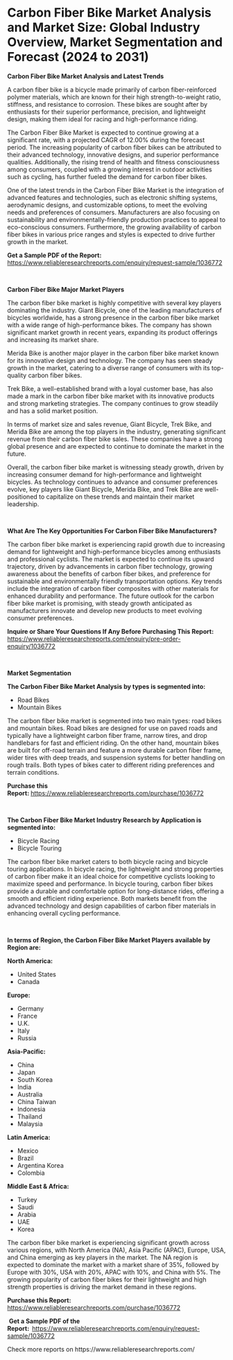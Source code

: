 <p><h1>Carbon Fiber Bike Market Analysis and Market Size: Global Industry Overview, Market Segmentation and Forecast (2024 to 2031)</h1></p><p><strong>Carbon Fiber Bike Market Analysis and Latest Trends</strong></p>
<p><p>A carbon fiber bike is a bicycle made primarily of carbon fiber-reinforced polymer materials, which are known for their high strength-to-weight ratio, stiffness, and resistance to corrosion. These bikes are sought after by enthusiasts for their superior performance, precision, and lightweight design, making them ideal for racing and high-performance riding.</p><p>The Carbon Fiber Bike Market is expected to continue growing at a significant rate, with a projected CAGR of 12.00% during the forecast period. The increasing popularity of carbon fiber bikes can be attributed to their advanced technology, innovative designs, and superior performance qualities. Additionally, the rising trend of health and fitness consciousness among consumers, coupled with a growing interest in outdoor activities such as cycling, has further fueled the demand for carbon fiber bikes.</p><p>One of the latest trends in the Carbon Fiber Bike Market is the integration of advanced features and technologies, such as electronic shifting systems, aerodynamic designs, and customizable options, to meet the evolving needs and preferences of consumers. Manufacturers are also focusing on sustainability and environmentally-friendly production practices to appeal to eco-conscious consumers. Furthermore, the growing availability of carbon fiber bikes in various price ranges and styles is expected to drive further growth in the market.</p></p>
<p><strong>Get a Sample PDF of the Report:&nbsp;</strong> <a href="https://www.reliableresearchreports.com/enquiry/request-sample/1036772">https://www.reliableresearchreports.com/enquiry/request-sample/1036772</a></p>
<p>&nbsp;</p>
<p><strong>Carbon Fiber Bike Major Market Players</strong></p>
<p><p>The carbon fiber bike market is highly competitive with several key players dominating the industry. Giant Bicycle, one of the leading manufacturers of bicycles worldwide, has a strong presence in the carbon fiber bike market with a wide range of high-performance bikes. The company has shown significant market growth in recent years, expanding its product offerings and increasing its market share.</p><p>Merida Bike is another major player in the carbon fiber bike market known for its innovative design and technology. The company has seen steady growth in the market, catering to a diverse range of consumers with its top-quality carbon fiber bikes.</p><p>Trek Bike, a well-established brand with a loyal customer base, has also made a mark in the carbon fiber bike market with its innovative products and strong marketing strategies. The company continues to grow steadily and has a solid market position.</p><p>In terms of market size and sales revenue, Giant Bicycle, Trek Bike, and Merida Bike are among the top players in the industry, generating significant revenue from their carbon fiber bike sales. These companies have a strong global presence and are expected to continue to dominate the market in the future.</p><p>Overall, the carbon fiber bike market is witnessing steady growth, driven by increasing consumer demand for high-performance and lightweight bicycles. As technology continues to advance and consumer preferences evolve, key players like Giant Bicycle, Merida Bike, and Trek Bike are well-positioned to capitalize on these trends and maintain their market leadership.</p></p>
<p>&nbsp;</p>
<p><strong>What Are The Key Opportunities For Carbon Fiber Bike Manufacturers?</strong></p>
<p><p>The carbon fiber bike market is experiencing rapid growth due to increasing demand for lightweight and high-performance bicycles among enthusiasts and professional cyclists. The market is expected to continue its upward trajectory, driven by advancements in carbon fiber technology, growing awareness about the benefits of carbon fiber bikes, and preference for sustainable and environmentally friendly transportation options. Key trends include the integration of carbon fiber composites with other materials for enhanced durability and performance. The future outlook for the carbon fiber bike market is promising, with steady growth anticipated as manufacturers innovate and develop new products to meet evolving consumer preferences.</p></p>
<p><strong>Inquire or Share Your Questions If Any Before Purchasing This Report:</strong> <a href="https://www.reliableresearchreports.com/enquiry/pre-order-enquiry/1036772">https://www.reliableresearchreports.com/enquiry/pre-order-enquiry/1036772</a></p>
<p>&nbsp;</p>
<p><strong>Market Segmentation</strong></p>
<p><strong>The Carbon Fiber Bike Market Analysis by types is segmented into:</strong></p>
<p><ul><li>Road Bikes</li><li>Mountain Bikes</li></ul></p>
<p><p>The carbon fiber bike market is segmented into two main types: road bikes and mountain bikes. Road bikes are designed for use on paved roads and typically have a lightweight carbon fiber frame, narrow tires, and drop handlebars for fast and efficient riding. On the other hand, mountain bikes are built for off-road terrain and feature a more durable carbon fiber frame, wider tires with deep treads, and suspension systems for better handling on rough trails. Both types of bikes cater to different riding preferences and terrain conditions.</p></p>
<p><strong>Purchase this Report:&nbsp;</strong><a href="https://www.reliableresearchreports.com/purchase/1036772">https://www.reliableresearchreports.com/purchase/1036772</a></p>
<p>&nbsp;</p>
<p><strong>The Carbon Fiber Bike Market Industry Research by Application is segmented into:</strong></p>
<p><ul><li>Bicycle Racing</li><li>Bicycle Touring</li></ul></p>
<p><p>The carbon fiber bike market caters to both bicycle racing and bicycle touring applications. In bicycle racing, the lightweight and strong properties of carbon fiber make it an ideal choice for competitive cyclists looking to maximize speed and performance. In bicycle touring, carbon fiber bikes provide a durable and comfortable option for long-distance rides, offering a smooth and efficient riding experience. Both markets benefit from the advanced technology and design capabilities of carbon fiber materials in enhancing overall cycling performance.</p></p>
<p>&nbsp;</p>
<p><strong>In terms of Region, the Carbon Fiber Bike Market Players available by Region are:</strong></p>
<p>
    <p> <strong> North America: </strong>
        <ul>
            <li>United States</li>
            <li>Canada</li>
        </ul>
        </p> 
    <p> <strong> Europe: </strong>
        <ul>
            <li>Germany</li>
            <li>France</li>
            <li>U.K.</li>
            <li>Italy</li>
            <li>Russia</li>
        </ul>
        </p> 
    <p> <strong> Asia-Pacific: </strong>
        <ul>
            <li>China</li>
            <li>Japan</li>
            <li>South Korea</li>
            <li>India</li>
            <li>Australia</li>
            <li>China Taiwan</li>
            <li>Indonesia</li>
            <li>Thailand</li>
            <li>Malaysia</li>
        </ul>
        </p> 
    <p> <strong> Latin America: </strong>
        <ul>
            <li>Mexico</li>
            <li>Brazil</li>
            <li>Argentina Korea</li>
            <li>Colombia</li>
        </ul>
        </p> 
    <p> <strong> Middle East & Africa: </strong>
        <ul>
            <li>Turkey</li>
            <li>Saudi</li>
            <li>Arabia</li>
            <li>UAE</li>
            <li>Korea</li>
        </ul>
    </p>
    </p>
<p><p>The carbon fiber bike market is experiencing significant growth across various regions, with North America (NA), Asia Pacific (APAC), Europe, USA, and China emerging as key players in the market. The NA region is expected to dominate the market with a market share of 35%, followed by Europe with 30%, USA with 20%, APAC with 10%, and China with 5%. The growing popularity of carbon fiber bikes for their lightweight and high strength properties is driving the market demand in these regions.</p></p>
<p><strong>Purchase this Report: </strong><a href="https://www.reliableresearchreports.com/purchase/1036772">https://www.reliableresearchreports.com/purchase/1036772</a></p>
<p>&nbsp;<strong>Get a Sample PDF of the Report:&nbsp;&nbsp;</strong><a href="https://www.reliableresearchreports.com/enquiry/request-sample/1036772">https://www.reliableresearchreports.com/enquiry/request-sample/1036772</a></p>
<p><strong></strong></p>
<p>Check more reports on https://www.reliableresearchreports.com/</p>